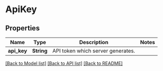 # ApiKey

## Properties

Name | Type | Description | Notes
------------ | ------------- | ------------- | -------------
**api_key** | **String** | API token which server generates. | 

[[Back to Model list]](../README.md#documentation-for-models) [[Back to API list]](../README.md#documentation-for-api-endpoints) [[Back to README]](../README.md)


